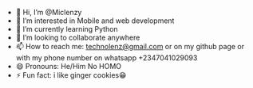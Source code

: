 - 👋 Hi, I’m @Miclenzy
- 👀 I’m interested in Mobile and web development
- 🌱 I’m currently learning Python
- 💞️ I’m looking to collaborate anywhere
- 📫 How to reach me: technolenz@gmail.com or on my github page or with my phone number on whatsapp +2347041029093
- 😄 Pronouns: He/Him No HOMO 
- ⚡ Fun fact: i like ginger cookies😁

<!---
Miclenzy/Miclenzy is a ✨ special ✨ repository because its `README.md` (this file) appears on your GitHub profile.
You can click the Preview link to take a look at your changes.
--->
